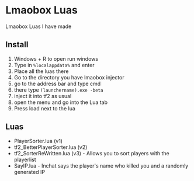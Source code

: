 # Lmaobox Luas
Lmaobox Luas I have made
## Install
1. Windows + R to open run windows
2. Type in `%localappdata%` and enter
3. Place all the luas there
4. Go to the directory you have lmaobox injector
5. go to the address bar and type cmd
6. there type `(launchername).exe -beta`
7. inject it into tf2 as usual
8. open the menu and go into the Lua tab
9. Press load next to the lua
## Luas
- PlayerSorter.lua (v1)
- tf2_BetterPlayerSorter.lua (v2)
- tf2_SorterReWritten.lua  (v3) - Allows you to sort players with the playerlist
- SayIP.lua - Inchat says the player's name who killed you and a randomly generated IP
